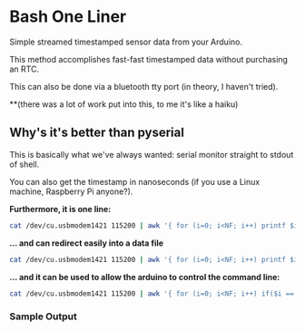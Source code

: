Bash One Liner
==============

Simple streamed timestamped sensor data from your Arduino.


This method accomplishes fast-fast timestamped data without purchasing an RTC.

This can also be done via a bluetooth tty port (in theory, I haven't tried).

**(there was a lot of work put into this, to me it's like a haiku)


## Why's it's better than pyserial

This is basically what we've always wanted: serial monitor straight to stdout of shell.

You can also get the timestamp in nanoseconds (if you use a Linux machine, Raspberry Pi anyone?).

**Furthermore, it is one line:**

```bash
cat /dev/cu.usbmodem1421 115200 | awk '{ for (i=0; i<NF; i++) printf $i + system("date +,%s")}'
```



**... and can redirect easily into a data file**
```bash
cat /dev/cu.usbmodem1421 115200 | awk '{ for (i=0; i<NF; i++) printf $i + system("date +,%s")}' >> sensor_readings.dat
```



**... and it can be used to allow the arduino to control the command line:**
```bash
cat /dev/cu.usbmodem1421 115200 | awk '{ for (i=0; i<NF; i++) if($i == 9001) {system("say OVER 9001\!"} printf $i + system("date +,%s")}' >> sensor_readings.dat
```



### Sample Output

